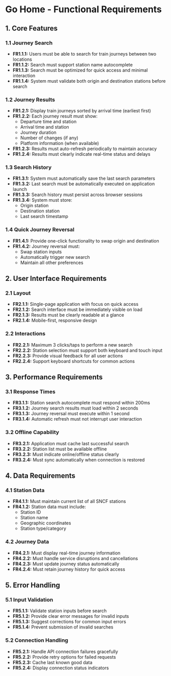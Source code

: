 # Go Home - Functional Requirements

## 1. Core Features

### 1.1 Journey Search
- **FR1.1.1:** Users must be able to search for train journeys between two locations
- **FR1.1.2:** Search must support station name autocomplete
- **FR1.1.3:** Search must be optimized for quick access and minimal interaction
- **FR1.1.4:** System must validate both origin and destination stations before search

### 1.2 Journey Results
- **FR1.2.1:** Display train journeys sorted by arrival time (earliest first)
- **FR1.2.2:** Each journey result must show:
  - Departure time and station
  - Arrival time and station
  - Journey duration
  - Number of changes (if any)
  - Platform information (when available)
- **FR1.2.3:** Results must auto-refresh periodically to maintain accuracy
- **FR1.2.4:** Results must clearly indicate real-time status and delays

### 1.3 Search History
- **FR1.3.1:** System must automatically save the last search parameters
- **FR1.3.2:** Last search must be automatically executed on application launch
- **FR1.3.3:** Search history must persist across browser sessions
- **FR1.3.4:** System must store:
  - Origin station
  - Destination station
  - Last search timestamp

### 1.4 Quick Journey Reversal
- **FR1.4.1:** Provide one-click functionality to swap origin and destination
- **FR1.4.2:** Journey reversal must:
  - Swap station inputs
  - Automatically trigger new search
  - Maintain all other preferences

## 2. User Interface Requirements

### 2.1 Layout
- **FR2.1.1:** Single-page application with focus on quick access
- **FR2.1.2:** Search interface must be immediately visible on load
- **FR2.1.3:** Results must be clearly readable at a glance
- **FR2.1.4:** Mobile-first, responsive design

### 2.2 Interactions
- **FR2.2.1:** Maximum 3 clicks/taps to perform a new search
- **FR2.2.2:** Station selection must support both keyboard and touch input
- **FR2.2.3:** Provide visual feedback for all user actions
- **FR2.2.4:** Support keyboard shortcuts for common actions

## 3. Performance Requirements

### 3.1 Response Times
- **FR3.1.1:** Station search autocomplete must respond within 200ms
- **FR3.1.2:** Journey search results must load within 2 seconds
- **FR3.1.3:** Journey reversal must execute within 1 second
- **FR3.1.4:** Automatic refresh must not interrupt user interaction

### 3.2 Offline Capability
- **FR3.2.1:** Application must cache last successful search
- **FR3.2.2:** Station list must be available offline
- **FR3.2.3:** Must indicate online/offline status clearly
- **FR3.2.4:** Must sync automatically when connection is restored

## 4. Data Requirements

### 4.1 Station Data
- **FR4.1.1:** Must maintain current list of all SNCF stations
- **FR4.1.2:** Station data must include:
  - Station ID
  - Station name
  - Geographic coordinates
  - Station type/category

### 4.2 Journey Data
- **FR4.2.1:** Must display real-time journey information
- **FR4.2.2:** Must handle service disruptions and cancellations
- **FR4.2.3:** Must update journey status automatically
- **FR4.2.4:** Must retain journey history for quick access

## 5. Error Handling

### 5.1 Input Validation
- **FR5.1.1:** Validate station inputs before search
- **FR5.1.2:** Provide clear error messages for invalid inputs
- **FR5.1.3:** Suggest corrections for common input errors
- **FR5.1.4:** Prevent submission of invalid searches

### 5.2 Connection Handling
- **FR5.2.1:** Handle API connection failures gracefully
- **FR5.2.2:** Provide retry options for failed requests
- **FR5.2.3:** Cache last known good data
- **FR5.2.4:** Display connection status indicators 